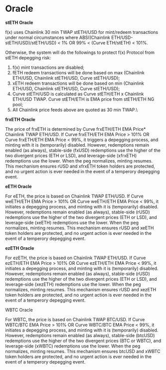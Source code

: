 # Oracle

**stETH Oracle**

f(x) uses Chainlink 30 min TWAP stETH/USD for mint/redeem transactions under normal circumstances where ABS((Chainlink ETH/USD-stETH/USD)/stETH/USD) < 1% OR 99% < (Curve ETH/stETH) < 101%.

Otherwise, the system will do the followings to protect f(x) Protocol from stETH depegging risk:

1. f(x) mint transactions are disabled;
2. fETH redeem transactions will be done based on max (Chainlink ETH/USD, Chainlink stETH/USD, Curve stETH/USD);
3. xETH redeem transactions will be done based on min (Chainlink ETH/USD, Chainlink stETH/USD, Curve stETH/USD);
4. Curve stETH/USD is calculated as Curve stETH/ETH x Chainlink ETH/USD TWAP. Curve stETH/ETH is EMA price from stETH/ETH NG pool;
5. All Chainlink price feeds above are quoted as 30 min TWAP.\


**frxETH Oracle**

The price of frxETH is determined by Curve frxETH/ETH EMA Price\* Chainlink TWAP ETH/USD. If Curve frxETH/ETH EMA Price > 101% OR Curve frxETH/ETH EMA Price < 99%, it triggers a depegging process, and minting with it is (temporarily) disabled. However, redemptions remain enabled (as always), stable-side (fxUSD) redemptions use the higher of the two divergent prices (ETH or LSD), and leverage-side (xfrxETH) redemptions use the lower. When the peg normalizes, minting resumes. This mechanism ensures rUSD and xfrxETH token holders are protected, and no urgent action is ever needed in the event of a temperory depegging event.



**eETH Oracle**

For eETH, the price is based on Chainlink TWAP ETH/USD. If Curve weETH/ETH EMA Price >  101% OR Curve weETH/ETH EMA Price < 99%, it initiates a depegging process, and minting with it is (temporarily) disabled. However, redemptions remain enabled (as always), stable-side (rUSD) redemptions use the higher of the two divergent prices (ETH or LSD), and leverage-side (xeETH) redemptions use the lower. When the peg normalizes, minting resumes. This mechanism ensures rUSD and xeETH token holders are protected, and no urgent action is ever needed in the event of a temperory depegging event.



**ezETH Oracle**

For ezETH, the price is based on Chainlink TWAP ETH/USD. If Curve ezETH/ETH EMA Price >  101% OR Curve ezETH/ETH EMA Price < 99%, it initiates a depegging process, and minting with it is (temporarily) disabled. However, redemptions remain enabled (as always), stable-side (rUSD) redemptions use the higher of the two divergent prices (ETH or LSD), and leverage-side (xezETH) redemptions use the lower. When the peg normalizes, minting resumes. This mechanism ensures rUSD and xezETH token holders are protected, and no urgent action is ever needed in the event of a temperory depegging event.



WBTC Oracle

For WBTC, the price is based on Chainlink TWAP BTC/USD. If Curve WBTC/BTC EMA Price >  101% OR Curve WBTC/BTC EMA Price < 99%, it initiates a depegging process, and minting with it is (temporarily) disabled. However, redemptions remain enabled (as always), stable-side (btcUSD) redemptions use the higher of the two divergent prices (BTC or WBTC), and leverage-side (xWBTC) redemptions use the lower. When the peg normalizes, minting resumes. This mechanism ensures btcUSD and xWBTC token holders are protected, and no urgent action is ever needed in the event of a temperory depegging event.
